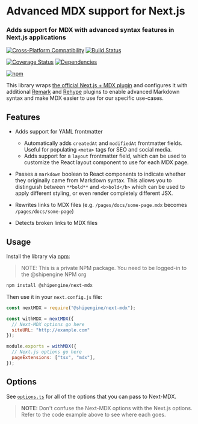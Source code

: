 Advanced MDX support for Next.js
==============================================
### Adds support for MDX with advanced syntax features in Next.js applications

[![Cross-Platform Compatibility](https://shipengine.github.io/img/badges/os-badges.svg)](https://github.com/ShipEngine/next-mdx/actions)
[![Build Status](https://github.com/ShipEngine/next-mdx/workflows/CI-CD/badge.svg)](https://github.com/ShipEngine/next-mdx/actions)

[![Coverage Status](https://coveralls.io/repos/github/ShipEngine/next-mdx/badge.svg?branch=master)](https://coveralls.io/github/ShipEngine/next-mdx)
[![Dependencies](https://david-dm.org/ShipEngine/next-mdx.svg)](https://david-dm.org/ShipEngine/next-mdx)

[![npm](https://img.shields.io/npm/v/@shipengine/next-mdx.svg)](https://www.npmjs.com/package/@shipengine/next-mdx)



This library wraps [the official Next.js + MDX plugin](https://github.com/vercel/next.js/tree/canary/packages/next-mdx) and configures it with additional [Remark](https://github.com/remarkjs/remark) and [Rehype](https://github.com/rehypejs/rehype) plugins to enable advanced Markdown syntax and make MDX easier to use for our specific use-cases.



Features
--------------------------

- Adds support for YAML frontmatter
  - Automatically adds `createdAt` and `modifiedAt` frontmatter fields. Useful for populating `<meta>` tags for SEO and social media.
  - Adds support for a `layout` frontmatter field, which can be used to customize the React layout component to use for each MDX page.

- Passes a `markdown` boolean to React components to indicate whether they originally came from Markdown syntax. This allows you to distinguish between `**bold**` and `<b>bold</b>`  which can be used to apply different styling, or even render completely different JSX.

- Rewrites links to MDX files (e.g. `/pages/docs/some-page.mdx` becomes `/pages/docs/some-page`)

- Detects broken links to MDX files



Usage
--------------------------
Install the library via [npm](https://docs.npmjs.com/about-npm/):

> NOTE: This is a private NPM package. You need to be logged-in to the @shipengine NPM org

```bash
npm install @shipengine/next-mdx
```

Then use it in your `next.config.js` file:

```javascript
const nextMDX = require("@shipengine/next-mdx");

const withMDX = nextMDX({
  // Next-MDX options go here
  siteURL: "http://example.com"
});

module.exports = withMDX({
  // Next.js options go here
  pageExtensions: ["tsx", "mdx"],
});
```



Options
--------------------------------
See [`options.ts`](src/options.ts) for all of the options that you can pass to Next-MDX.

> **NOTE:** Don't confuse the Next-MDX options with the Next.js options.
> Refer to the code example above to see where each goes.
